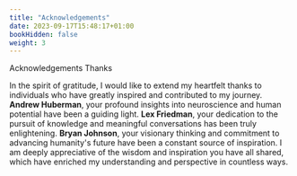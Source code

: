 ```yaml
---
title: "Acknowledgements"
date: 2023-09-17T15:48:17+01:00
bookHidden: false
weight: 3
---
```


<n2>Acknowledgements</n2>
<n3>Thanks</n3>

In the spirit of gratitude, I would like to extend my heartfelt thanks to individuals who have greatly inspired and contributed to my journey. **Andrew Huberman**, your profound insights into neuroscience and human potential have been a guiding light. **Lex Friedman**, your dedication to the pursuit of knowledge and meaningful conversations has been truly enlightening. **Bryan Johnson**, your visionary thinking and commitment to advancing humanity's future have been a constant source of inspiration. I am deeply appreciative of the wisdom and inspiration you have all shared, which have enriched my understanding and perspective in countless ways.

